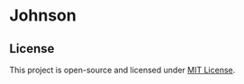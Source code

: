 # Johnson

## License

This project is open-source and licensed under [MIT License](https://github.com/caganseyrek/Johnson/blob/main/LICENSE).